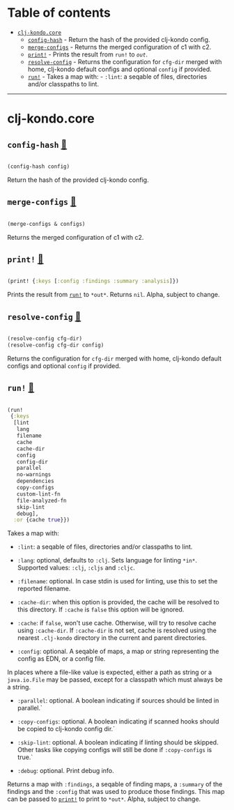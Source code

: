 # Table of contents
-  [`clj-kondo.core`](#clj-kondo.core) 
    -  [`config-hash`](#clj-kondo.core/config-hash) - Return the hash of the provided clj-kondo config.
    -  [`merge-configs`](#clj-kondo.core/merge-configs) - Returns the merged configuration of c1 with c2.
    -  [`print!`](#clj-kondo.core/print!) - Prints the result from <code>run!</code> to <code>*out*</code>.
    -  [`resolve-config`](#clj-kondo.core/resolve-config) - Returns the configuration for <code>cfg-dir</code> merged with home, clj-kondo default configs and optional <code>config</code> if provided.
    -  [`run!`](#clj-kondo.core/run!) - Takes a map with: - <code>:lint</code>: a seqable of files, directories and/or classpaths to lint.

-----
# <a name="clj-kondo.core">clj-kondo.core</a>






## <a name="clj-kondo.core/config-hash">`config-hash`</a> [:page_facing_up:](https://github.com/clj-kondo/clj-kondo/blob/master/src/clj_kondo/core.clj#L260-L265)
<a name="clj-kondo.core/config-hash"></a>
``` clojure

(config-hash config)
```


Return the hash of the provided clj-kondo config.

## <a name="clj-kondo.core/merge-configs">`merge-configs`</a> [:page_facing_up:](https://github.com/clj-kondo/clj-kondo/blob/master/src/clj_kondo/core.clj#L247-L250)
<a name="clj-kondo.core/merge-configs"></a>
``` clojure

(merge-configs & configs)
```


Returns the merged configuration of c1 with c2.

## <a name="clj-kondo.core/print!">`print!`</a> [:page_facing_up:](https://github.com/clj-kondo/clj-kondo/blob/master/src/clj_kondo/core.clj#L19-L53)
<a name="clj-kondo.core/print!"></a>
``` clojure

(print! {:keys [:config :findings :summary :analysis]})
```


Prints the result from [`run!`](#clj-kondo.core/run!) to `*out*`. Returns `nil`. Alpha,
  subject to change.

## <a name="clj-kondo.core/resolve-config">`resolve-config`</a> [:page_facing_up:](https://github.com/clj-kondo/clj-kondo/blob/master/src/clj_kondo/core.clj#L252-L258)
<a name="clj-kondo.core/resolve-config"></a>
``` clojure

(resolve-config cfg-dir)
(resolve-config cfg-dir config)
```


Returns the configuration for `cfg-dir` merged with home,
  clj-kondo default configs and optional `config` if provided.

## <a name="clj-kondo.core/run!">`run!`</a> [:page_facing_up:](https://github.com/clj-kondo/clj-kondo/blob/master/src/clj_kondo/core.clj#L55-L245)
<a name="clj-kondo.core/run!"></a>
``` clojure

(run!
 {:keys
  [lint
   lang
   filename
   cache
   cache-dir
   config
   config-dir
   parallel
   no-warnings
   dependencies
   copy-configs
   custom-lint-fn
   file-analyzed-fn
   skip-lint
   debug],
  :or {cache true}})
```


Takes a map with:

  - `:lint`: a seqable of files, directories and/or classpaths to lint.

  - `:lang`: optional, defaults to `:clj`. Sets language for linting
  `*in*`. Supported values: `:clj`, `:cljs` and `:cljc`.

  - `:filename`: optional. In case stdin is used for linting, use this
  to set the reported filename.

  - `:cache-dir`: when this option is provided, the cache will be
  resolved to this directory. If `:cache` is `false` this option will
  be ignored.

  - `:cache`: if `false`, won't use cache. Otherwise, will try to resolve cache
  using `:cache-dir`. If `:cache-dir` is not set, cache is resolved using the
  nearest `.clj-kondo` directory in the current and parent directories.

  - `:config`: optional. A seqable of maps, a map or string
  representing the config as EDN, or a config file.

  In places where a file-like value is expected, either a path as string or a
  `java.io.File` may be passed, except for a classpath which must always be a string.

  - `:parallel`: optional. A boolean indicating if sources should be linted in parallel.`

  - `:copy-configs`: optional. A boolean indicating if scanned hooks should be copied to clj-kondo config dir.`

  - `:skip-lint`: optional. A boolean indicating if linting should be
  skipped. Other tasks like copying configs will still be done if `:copy-configs` is true.`

  - `:debug`: optional. Print debug info.

  Returns a map with `:findings`, a seqable of finding maps, a
  `:summary` of the findings and the `:config` that was used to
  produce those findings. This map can be passed to [`print!`](#clj-kondo.core/print!) to print
  to `*out*`. Alpha, subject to change.
  
